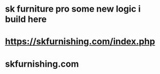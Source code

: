 # sk furniture pro some new logic i build here
# https://skfurnishing.com/index.php
# skfurnishing.com
